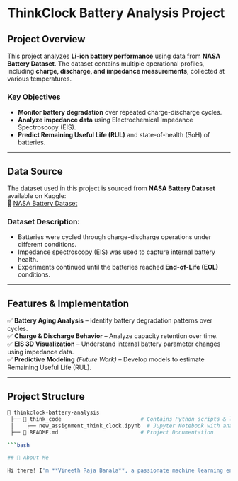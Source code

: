 # **ThinkClock Battery Analysis Project**  

## **Project Overview**  
This project analyzes **Li-ion battery performance** using data from **NASA Battery Dataset**. The dataset contains multiple operational profiles, including **charge, discharge, and impedance measurements**, collected at various temperatures.  

### **Key Objectives**  
- **Monitor battery degradation** over repeated charge-discharge cycles.  
- **Analyze impedance data** using Electrochemical Impedance Spectroscopy (EIS).  
- **Predict Remaining Useful Life (RUL)** and state-of-health (SoH) of batteries.  

---

## **Data Source**  
The dataset used in this project is sourced from **NASA Battery Dataset** available on Kaggle:  
🔗 [NASA Battery Dataset](https://www.kaggle.com/datasets/patrickfleith/nasa-battery-dataset/data)  

### **Dataset Description:**  
- Batteries were cycled through charge-discharge operations under different conditions.  
- Impedance spectroscopy (EIS) was used to capture internal battery health.  
- Experiments continued until the batteries reached **End-of-Life (EOL)** conditions.  

---

## **Features & Implementation**  
✅ **Battery Aging Analysis** – Identify battery degradation patterns over cycles.  
✅ **Charge & Discharge Behavior** – Analyze capacity retention over time.  
✅ **EIS 3D Visualization** – Understand internal battery parameter changes using impedance data.  
✅ **Predictive Modeling** *(Future Work)* – Develop models to estimate Remaining Useful Life (RUL).  

---

## **Project Structure**  

```bash
📂 thinkclock-battery-analysis  
 ├── 📂 think_code                         # Contains Python scripts & logic  
 │    ├── new_assignment_think_clock.ipynb  # Jupyter Notebook with analysis  
 ├── 📄 README.md                          # Project Documentation

```bash

## 🌟 About Me

Hi there! I'm **Vineeth Raja Banala**, a passionate machine learning enthusiast with a Master's in Data Science from Heriot-Watt University. I specialize in developing and deploying machine learning models that turn data into actionable insights. My goal is to bridge the gap between complex data challenges and impactful solutions to drive business growth and innovation.

